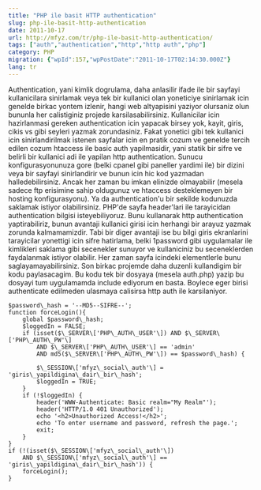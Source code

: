 ```yaml
---
title: "PHP ile basit HTTP authentication"
slug: php-ile-basit-http-authentication
date: 2011-10-17
url: http://mfyz.com/tr/php-ile-basit-http-authentication/
tags: ["auth","authentication","http","http auth","php"]
category: PHP
migration: {"wpId":157,"wpPostDate":"2011-10-17T02:14:30.000Z"}
lang: tr
---
```


Authentication, yani kimlik dogrulama, daha anlasilir ifade ile bir sayfayi kullanicilara sinirlamak veya tek bir kullanici olan yoneticiye sinirlamak icin genelde birkac yontem izlenir, hangi web altyapisini yaziyor olursaniz olun bununla her calistiginiz projede karsilasabilirsiniz. Kullanicilar icin hazirlanmasi gereken authentication icin yapacak birsey yok, kayit, giris, cikis vs gibi seyleri yazmak zorundasiniz. Fakat yonetici gibi tek kullanici icin sinirlandirilmak istenen sayfalar icin en pratik cozum ve genelde tercih edilen cozum htaccess ile basic auth yapilmasidir, yani statik bir sifre ve belirli bir kullanici adi ile yapilan http authentication. Sunucu konfigurasyonunuza gore (belki cpanel gibi paneller yardimi ile) bir dizini veya bir sayfayi sinirlandirir ve bunun icin hic kod yazmadan halledebilirsiniz. Ancak her zaman bu imkan elinizde olmayabilir (mesela sadece ftp erisimine sahip oldugunuz ve htaccess desteklemeyen bir hosting konfigurasyonu). Ya da authentication'u bir sekilde kodunuzda saklamak istiyor olabilirsiniz. PHP'de sayfa header'lari ile tarayicidan authentication bilgisi isteyebiliyoruz. Bunu kullanarak http authentication yaptirabiliriz, bunun avantaji kullanici girisi icin herhangi bir arayuz yazmak zorunda kalmamamizdir. Tabi bir diger avantaji ise bu bilgi giris ekranlarini tarayicilar yonettigi icin sifre hatirlama, belki 1password gibi uygulamalar ile kimlikleri saklama gibi secenekler sunuyor ve kullaniciniz bu seceneklerden faydalanmak istiyor olabilir. Her zaman sayfa icindeki elementlerle bunu saglayamayabilirsiniz. Son birkac projemde daha duzenli kullandigim bir kodu paylasacagim. Bu kodu tek bir dosyaya (mesela auth.php) yazip bu dosyayi tum uygulamamda include ediyorum en basta. Boylece eger birisi authenticate edilmeden ulasmaya calisirsa http auth ile karsilaniyor.
```
$password\_hash = '--MD5--SIFRE--';
function forceLogin(){
    global $password\_hash;
    $loggedIn = FALSE;
    if (isset($\_SERVER\['PHP\_AUTH\_USER'\]) AND $\_SERVER\['PHP\_AUTH\_PW'\]
        AND $\_SERVER\['PHP\_AUTH\_USER'\] == 'admin'
        AND md5($\_SERVER\['PHP\_AUTH\_PW'\]) == $password\_hash) {
        
        $\_SESSION\['mfyz\_social\_auth'\] = 'giris\_yapildigina\_dair\_bir\_hash';
        $loggedIn = TRUE;
    }
    if (!$loggedIn) {
        header('WWW-Authenticate: Basic realm="My Realm"');
        header('HTTP/1.0 401 Unauthorized');
        echo '<h2>Unauthorized Access!</h2>';
        echo 'To enter username and password, refresh the page.';
        exit;
    }
}
if (!(isset($\_SESSION\['mfyz\_social\_auth'\])
    AND $\_SESSION\['mfyz\_social\_auth'\] == 'giris\_yapildigina\_dair\_bir\_hash')) {
    forceLogin();
}

```